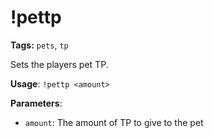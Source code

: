 # !pettp

**Tags:** `pets`, `tp`

Sets the players pet TP.

**Usage**: `!pettp <amount>`

**Parameters**:
- `amount`: The amount of TP to give to the pet
